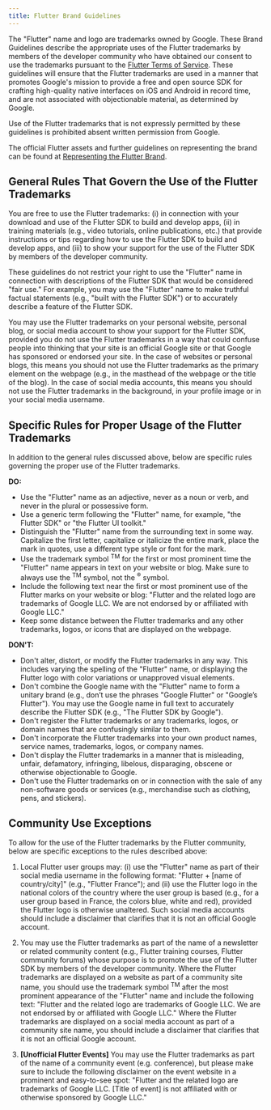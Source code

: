 ```yaml
---
title: Flutter Brand Guidelines
---
```


The "Flutter" name and logo are trademarks owned by Google.
These Brand Guidelines describe the appropriate uses of the Flutter
trademarks by members of the developer community who have obtained our
consent to use the trademarks pursuant to the [Flutter Terms of Service]({{site.url}}/tos).
These guidelines will ensure that the Flutter trademarks are used in a
manner that promotes Google's mission to provide a free and open source
SDK for crafting high-quality native interfaces on iOS and
Android in record time, and are not associated with objectionable material,
as determined by Google.

Use of the Flutter trademarks that is not expressly permitted by these
guidelines is prohibited absent written permission from Google.

The official Flutter assets and further guidelines on representing the brand
can be found at [Representing the Flutter Brand]({{site.main-url}}/brand).

## General Rules That Govern the Use of the Flutter Trademarks

You are free to use the Flutter trademarks: (i) in connection with your
download and use of the Flutter SDK to build and develop
apps, (ii) in training materials (e.g., video tutorials, online publications,
etc.) that provide instructions or tips regarding how to use the Flutter
SDK to build and develop apps, and (iii) to show your support for
the use of the Flutter SDK by members of the developer community.

These guidelines do not restrict your right to use the "Flutter" name
in connection with descriptions of the Flutter SDK that would be
considered "fair use."  For example, you may use the "Flutter"
name to make truthful factual statements (e.g., "built with the Flutter
SDK") or to accurately describe a feature of the Flutter SDK.

You may use the Flutter trademarks on your personal website, personal
blog, or social media account to show your support for the Flutter SDK,
provided you do not use the Flutter trademarks in a way that
could confuse people into thinking that your site is an official Google
site or that Google has sponsored or endorsed your site. In the case of
websites or personal blogs, this means you should not use the Flutter
trademarks as the primary element on the webpage (e.g., in the masthead
of the webpage or the title of the blog). In the case of social media
accounts, this means you should not use the Flutter trademarks in the
background, in your profile image or in your social media username.

## Specific Rules for Proper Usage of the Flutter Trademarks

In addition to the general rules discussed above, below are specific
rules governing the proper use of the Flutter trademarks.

**DO:**

* Use the "Flutter" name as an adjective, never as a noun or verb,
  and never in the plural or possessive form.
* Use a generic term following the "Flutter" name, for example,
  "the Flutter SDK" or "the Flutter UI toolkit."
* Distinguish the "Flutter" name from the surrounding text in some way.
  Capitalize the first letter, capitalize or italicize the entire mark,
  place the mark in quotes, use a different type style or font for the mark.
* Use the trademark symbol <sup>TM</sup> for the first or most prominent
  time the "Flutter" name appears in text on your website or blog.
  Make sure to always use the <sup>TM</sup> symbol,
  not the <sup>&reg;</sup> symbol.
* Include the following text near the first or most prominent use of the
  Flutter marks on your website or blog: "Flutter and the related logo are
  trademarks of Google LLC. We are not endorsed by or affiliated with
  Google LLC."
* Keep some distance between the Flutter trademarks and any other trademarks,
  logos, or icons that are displayed on the webpage.

**DON'T:**

* Don't alter, distort, or modify the Flutter trademarks in any way.
  This includes varying the spelling of the "Flutter" name, or displaying
  the Flutter logo with color variations or unapproved visual elements.
* Don't combine the Google name with the "Flutter" name to form a unitary
  brand (e.g., don’t use the phrases "Google Flutter" or "Google’s Flutter").
  You may use the Google name in full text to accurately describe the
  Flutter SDK (e.g., "The Flutter SDK by Google").
* Don't register the Flutter trademarks or any trademarks, logos,
  or domain names that are confusingly similar to them.
* Don't incorporate the Flutter trademarks into your own product names,
  service names, trademarks, logos, or company names.
* Don't display the Flutter trademarks in a manner that is misleading,
  unfair, defamatory, infringing, libelous, disparaging, obscene or
  otherwise objectionable to Google.
* Don't use the Flutter trademarks on or in connection with the sale of
  any non-software goods or services (e.g., merchandise such as clothing,
  pens, and stickers).

## Community Use Exceptions

To allow for the use of the Flutter trademarks by the Flutter community,
below are specific exceptions to the rules described above:

1. Local Flutter user groups may: (i) use the "Flutter" name
   as part of their social media username in the following format:
   "Flutter + [name of country/city]" (e.g., "Flutter France"); and (ii)
   use the Flutter logo in the national colors of the country where the
   user group is based (e.g., for a user group based in France,
   the colors blue, white and red), provided the Flutter logo is otherwise
   unaltered.  Such social media accounts should include a disclaimer that
   clarifies that it is not an official Google account.

2. You may use the Flutter trademarks as part of the name of a newsletter
   or related community content (e.g., Flutter training courses,
   Flutter community forums) whose purpose is to promote the use of the
   Flutter SDK by members of the developer community.
   Where the Flutter trademarks are displayed on a website as part of a
   community site name, you should use the trademark symbol <sup>TM</sup>
   after the most prominent appearance of the "Flutter" name and include
   the following text: "Flutter and the related logo are trademarks of
   Google LLC.  We are not endorsed by or affiliated with Google LLC."
   Where the Flutter trademarks are displayed on a social media account
   as part of a community site name, you should include a disclaimer that
   clarifies that it is not an official Google account.

3. <b>[Unofficial Flutter Events]</b> You may use the Flutter trademarks as part of the name
   of a community event (e.g. conference), but please make sure to include the following disclaimer
   on the event website in a prominent and easy-to-see spot:  "Flutter and the related logo are trademarks of Google LLC.
   [Title of event] is not affiliated with or otherwise sponsored by Google LLC."

